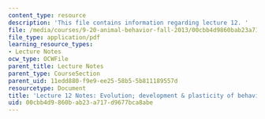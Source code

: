 ```yaml
---
content_type: resource
description: 'This file contains information regarding lecture 12. '
file: /media/courses/9-20-animal-behavior-fall-2013/00cbb4d9860bab23a717d9677bca8abe_MIT9_20F13_Lec12.pdf
file_type: application/pdf
learning_resource_types:
- Lecture Notes
ocw_type: OCWFile
parent_title: Lecture Notes
parent_type: CourseSection
parent_uid: 11edd880-f9e9-ee25-58b5-5b811189557d
resourcetype: Document
title: 'Lecture 12 Notes: Evolution; development & plasticity of behavior'
uid: 00cbb4d9-860b-ab23-a717-d9677bca8abe
---
```

